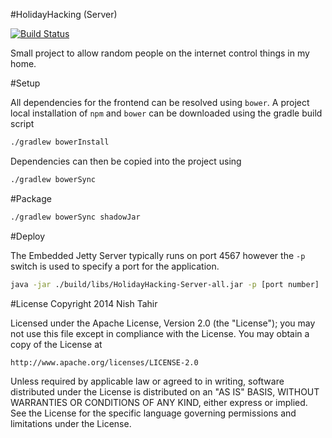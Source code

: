 #HolidayHacking (Server)

[![Build Status](https://travis-ci.org/nishtahir/HolidayHacking-Server.svg?branch=master)](https://travis-ci.org/nishtahir/HolidayHacking-Server)

Small project to allow random people on the internet control things in my home.

#Setup

All dependencies for the frontend can be resolved using `bower`. A project local installation
of `npm` and `bower` can be downloaded using the gradle build script

```sh
./gradlew bowerInstall
```

Dependencies can then be copied into the project using

```sh
./gradlew bowerSync
```


#Package

```sh
./gradlew bowerSync shadowJar
```

#Deploy

The Embedded Jetty Server typically runs on port 4567 however the `-p` switch is used to specify
a port for the application.

```sh
java -jar ./build/libs/HolidayHacking-Server-all.jar -p [port number]
```

#License
Copyright 2014 Nish Tahir

Licensed under the Apache License, Version 2.0 (the "License");
you may not use this file except in compliance with the License.
You may obtain a copy of the License at

    http://www.apache.org/licenses/LICENSE-2.0

Unless required by applicable law or agreed to in writing, software
distributed under the License is distributed on an "AS IS" BASIS,
WITHOUT WARRANTIES OR CONDITIONS OF ANY KIND, either express or implied.
See the License for the specific language governing permissions and
limitations under the License.
